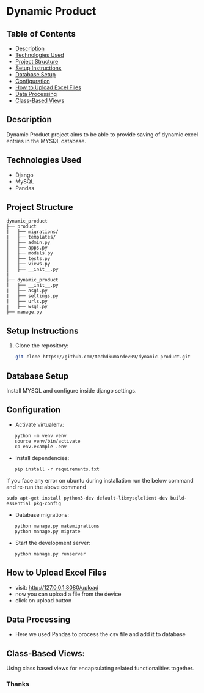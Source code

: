 # Dynamic Product

## Table of Contents

- [Description](#description)
- [Technologies Used](#technologies-used)
- [Project Structure](#project-structure)
- [Setup Instructions](#setup-instructions)
- [Database Setup](#database-setup)
- [Configuration](#configuration)
- [How to Upload Excel Files](#how-to-upload-excel-files)
- [Data Processing](#data-processing)
- [Class-Based Views](#class-based-views)

## Description

Dynamic Product project aims to be able to provide saving of dynamic excel entries in the MYSQL database.

## Technologies Used

- Django
- MySQL
- Pandas

## Project Structure
```
dynamic_product
├── product 
|   ├── migrations/ 
|   ├── templates/
│   ├── admin.py
│   ├── apps.py
│   ├── models.py
│   ├── tests.py
│   ├── views.py
│   ├── __init__.py
|
├── dynamic_product
|   ├── __init__.py  
|   ├── asgi.py 
|   ├── settings.py 
|   ├── urls.py 
|   ├── wsgi.py 
├── manage.py
```
## Setup Instructions

1. Clone the repository:

   ```bash
   git clone https://github.com/techdkumardev09/dynamic-product.git


## Database Setup

Install MYSQL and configure inside django settings.


## Configuration

- Activate virtualenv:
```
   python -m venv venv
   source venv/bin/activate
   cp env.example .env
```

- Install dependencies:
```
   pip install -r requirements.txt
```
if you face any error on ubuntu during installation run the below command and re-run the above command
```
sudo apt-get install python3-dev default-libmysqlclient-dev build-essential pkg-config
```

- Database migrations:
```
   python manage.py makemigrations
   python manage.py migrate
```

- Start the development server:
```
   python manage.py runserver
```

## How to Upload Excel Files

- visit: http://127.0.0.1:8080/upload
- now you can upload a file from the device
- click on upload button


## Data Processing

- Here we used Pandas to process the csv file and add it to database


## Class-Based Views:
   Using class based views for encapsulating related functionalities together.

### Thanks
